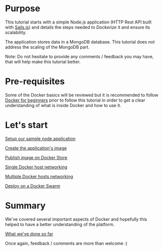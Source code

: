 # Purpose

This tutorial starts with a simple Node.js application (HTTP Rest API built with [Sails.js](http://sailsjs.org/)) and details the steps needed to *Dockerize* it and ensure its scalability.

The application stores data in a MongoDB database. This tutorial does not address the scaling of the MongoDB part.

Note: Do not hesitate to provide any comments / feedback you may have, that will help make this tutorial better.

# Pre-requisites

Some of the Docker basics will be reviewed but it is recommended to follow [Docker for beginners](https://github.com/docker/labs/tree/master/beginner) prior to follow this tutorial in order to get a clear understanding of what is inside Docker and how to use it.

# Let's start

[Setup our sample node application](1_node_application.md)

[Create the application's image](2_application_image.md)

[Publish image on Docker Store](3_publish_image.md)

[Single Docker host networking](4_single_host_networking.md)

[Multiple Docker hosts networking](5_multiple_hosts_networking.md)

[Deploy on a Docker Swarm](6_deploy_on_swarm.md)

# Summary

We've covered several important aspects of Docker and hopefully this helped to have a better understanding of the platform.

[What we've done so far](summary.md)

Once again, feedback / comments are more than welcome :)
